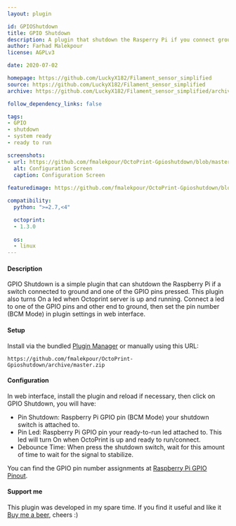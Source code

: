 ```yaml
---
layout: plugin

id: GPIOShutdown
title: GPIO Shutdown
description: A plugin that shutdown the Rasperry Pi if you connect ground to one of the selected GPIO ports.
author: Farhad Malekpour
license: AGPLv3

date: 2020-07-02

homepage: https://github.com/LuckyX182/Filament_sensor_simplified
source: https://github.com/LuckyX182/Filament_sensor_simplified
archive: https://github.com/LuckyX182/Filament_sensor_simplified/archive/master.zip

follow_dependency_links: false

tags:
- GPIO
- shutdown
- system ready
- ready to run

screenshots:
- url: https://github.com/fmalekpour/OctoPrint-Gpioshutdown/blob/master/screenshots/screen01.jpg
  alt: Configuration Screen
  caption: Configuration Screen
  
featuredimage: https://github.com/fmalekpour/OctoPrint-Gpioshutdown/blob/master/screenshots/screen01.jpg

compatibility:
  python: ">=2.7,<4"

  octoprint:
  - 1.3.0
 
  os:
  - linux
---
```


#### Description

GPIO Shutdown is a simple plugin that can shutdown the Raspberry Pi if a switch connected to ground and one of the GPIO pins pressed. This plugin also turns On a led when Octoprint server is up and running. Connect a led to one of the GPIO pins and other end to ground, then set the pin number (BCM Mode) in plugin settings in web interface.

#### Setup

Install via the bundled [Plugin Manager](https://docs.octoprint.org/en/master/bundledplugins/pluginmanager.html)
or manually using this URL:

    https://github.com/fmalekpour/OctoPrint-Gpioshutdown/archive/master.zip

#### Configuration

In web interface, install the plugin and reload if necessary, then click on GPIO Shutdown, you will have:

- Pin Shutdown: Raspberry Pi GPIO pin (BCM Mode) your shutdown switch is attached to.
- Pin Led: Raspberry Pi GPIO pin your ready-to-run led attached to. This led will turn On when OctoPrint is up and ready to run/connect.
- Debounce Time: When press the shutdown switch, wait for this amount of time to wait for the signal to stabilize.

You can find the GPIO pin number assignments at [Raspberry Pi GPIO Pinout](https://www.raspberrypi.org/documentation/usage/gpio/).


#### Support me

This plugin was developed in my spare time.
If you find it useful and like it [Buy me a beer](https://www.paypal.com/cgi-bin/webscr?cmd=_s-xclick&hosted_button_id=WHCDYE3DCBW2Y&source=url), cheers :)
